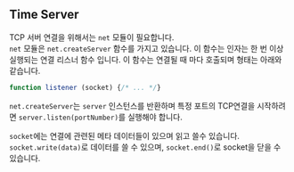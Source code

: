 ## Time Server

TCP 서버 연결을 위해서는 `net` 모듈이 필요합니다.</br>
`net` 모듈은 `net.createServer` 함수를 가지고 있습니다. 이 함수는 인자는 한 번 이상 실행되는 연결 리스너 함수 입니다. 이 함수는 연결될 때 마다 호출되며 형태는 아래와 같습니다.

```javascript
function listener (socket) {/* ... */}
```

`net.createServer`는 `server` 인스턴스를 반환하며 특정 포트의 TCP연결을 시작하려면 `server.listen(portNumber)`를 실행해야 합니다. <br/>

`socket`에는 연결에 관련된 메타 데이터들이 있으며 읽고 쓸수 있습니다. `socket.write(data)`로 데이터를 쓸 수 있으며, `socket.end()`로 socket을 닫을 수 있습니다.